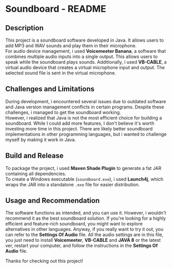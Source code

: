 # Soundboard - README

## Description
This project is a soundboard software developed in Java. It allows users to add MP3 and WAV sounds and play them in their microphone.  
For audio device management, i used **Voicemeeter Banana**, a software that combines multiple audio inputs into a single output. This allows users to speak while the soundboard plays sounds. 
Additionally, i used **VB-CABLE**, a virtual audio device that creates a virtual microphone input and output. The selected sound file is sent in the virtual microphone.  

## Challenges and Limitations
During development, i encountered several issues due to outdated software and Java version management conflicts in certain programs. Despite these challenges, i managed to get the soundboard working.  
However, i realized that Java is not the most efficient choice for building a soundboard. While I could add more features, I don't believe it's worth investing more time in this project. 
There are likely better soundboard implementations in other programming languages, but i wanted to challenge myself by making it work in Java.  

## Build and Release
To package the project, i used **Maven Shade Plugin** to generate a fat JAR containing all dependencies.  
To create a Windows executable (`soundboard.exe`), i used **Launch4j**, which wraps the JAR into a standalone `.exe` file for easier distribution.  

## Usage and Recommendation
The software functions as intended, and you can use it. However, i wouldn't recommend it as the best soundboard solution. If you're looking for a highly efficient and feature-rich soundboard, you might want to explore alternatives in other languages. 
Anyway, if you really want to try it out, you can refer to the **Settings Of Audio** file. All the audio settings are in this file, you just need to install **Voicemeeter**, **VB-CABLE** and **JAVA 8** or the latest ver, restart your computer, and follow the instructions in the **Settings Of Audio** file.  

Thanks for checking out this project!
